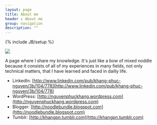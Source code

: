 ```yaml
---
layout: page
title: About me
header : About me
group: navigation
description: ""
---
```

{% include JB/setup %}

<div class='media cover'>
  <img class='avatar' src='http://www.gravatar.com/avatar/bb7786b9863c8c1046569b593db60ae3.png'/>
</div>

A page where I share my knowledge. It's just like a bow of mixed noddle because it consists of all of my experiences in many fields, not only technical matters, that I have learned and faced in dailly life.

- LinkedIn: [http://www.linkedin.com/pub/khang-phuc-nguyen/3b/104/778](http://www.linkedin.com/pub/khang-phuc-nguyen/3b/104/778)
- WordPress: [http://nguyenphuckhang.wordpress.com](http://nguyenphuckhang.wordpress.com)
- Blogger: [http://noodlebundle.blogspot.com](http://noodlebundle.blogspot.com)
- Tumblr: [http://khangpn.tumblr.com](http://khangpn.tumblr.com)
